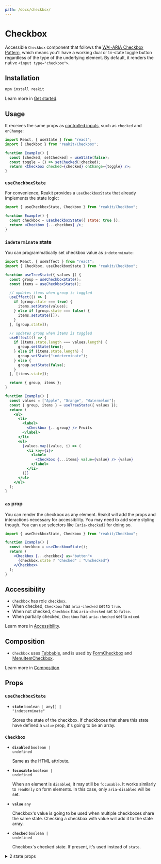 ```yaml
---
path: /docs/checkbox/
---
```


# Checkbox

Accessible `Checkbox` component that follows the [WAI-ARIA Checkbox Pattern](https://www.w3.org/TR/wai-aria-practices/#checkbox), which means you'll have a working dual or tri-state toggle button regardless of the type of the underlying element. By default, it renders the native `<input type="checkbox">`.

<carbon-ad></carbon-ad>

## Installation

```sh
npm install reakit
```

Learn more in [Get started](/docs/get-started/).

## Usage

It receives the same props as [controlled inputs](https://reactjs.org/docs/forms.html), such as `checked` and `onChange`:

```jsx
import React, { useState } from "react";
import { Checkbox } from "reakit/Checkbox";

function Example() {
  const [checked, setChecked] = useState(false);
  const toggle = () => setChecked(!checked);
  return <Checkbox checked={checked} onChange={toggle} />;
}
```

### `useCheckboxState`

For convenience, Reakit provides a `useCheckboxState` that already implements the state logic:

```jsx
import { useCheckboxState, Checkbox } from "reakit/Checkbox";

function Example() {
  const checkbox = useCheckboxState({ state: true });
  return <Checkbox {...checkbox} />;
}
```

### `indeterminate` state

You can programmatically set checkbox value as `indeterminate`:

```jsx
import React, { useEffect } from "react";
import { Checkbox, useCheckboxState } from "reakit/Checkbox";

function useTreeState({ values }) {
  const group = useCheckboxState();
  const items = useCheckboxState();

  // updates items when group is toggled
  useEffect(() => {
    if (group.state === true) {
      items.setState(values);
    } else if (group.state === false) {
      items.setState([]);
    }
  }, [group.state]);

  // updates group when items is toggled
  useEffect(() => {
    if (items.state.length === values.length) {
      group.setState(true);
    } else if (items.state.length) {
      group.setState("indeterminate");
    } else {
      group.setState(false);
    }
  }, [items.state]);

  return { group, items };
}

function Example() {
  const values = ["Apple", "Orange", "Watermelon"];
  const { group, items } = useTreeState({ values });
  return (
    <ul>
      <li>
        <label>
          <Checkbox {...group} /> Fruits
        </label>
      </li>
      <ul>
        {values.map((value, i) => (
          <li key={i}>
            <label>
              <Checkbox {...items} value={value} /> {value}
            </label>
          </li>
        ))}
      </ul>
    </ul>
  );
}
```

### `as` prop

You can render the checkbox as any element. Reakit will add the props and interactions necessary for accessibility. You may need to add some styling though. You can use selectors like `[aria-checked]` for doing so.

```jsx
import { useCheckboxState, Checkbox } from "reakit/Checkbox";

function Example() {
  const checkbox = useCheckboxState();
  return (
    <Checkbox {...checkbox} as="button">
      {checkbox.state ? "Checked" : "Unchecked"}
    </Checkbox>
  );
}
```

## Accessibility

- `Checkbox` has role `checkbox`.
- When checked, `Checkbox` has `aria-checked` set to `true`.
- When not checked, `Checkbox` has `aria-checked` set to `false`.
- When partially checked, `Checkbox` has `aria-checked` set to `mixed`.

Learn more in [Accessibility](/docs/accessibility/).

## Composition

- `Checkbox` uses [Tabbable](/docs/tabbable/), and is used by [FormCheckbox](/docs/form/) and [MenuItemCheckbox](/docs/menu/).

Learn more in [Composition](/docs/composition/#props-hooks).

## Props

<!-- Automatically generated -->

### `useCheckboxState`

- **`state`**
  <code>boolean | any[] | &#34;indeterminate&#34;</code>

  Stores the state of the checkbox.
If checkboxes that share this state have defined a `value` prop, it's
going to be an array.

### `Checkbox`

- **`disabled`**
  <code>boolean | undefined</code>

  Same as the HTML attribute.

- **`focusable`**
  <code>boolean | undefined</code>

  When an element is `disabled`, it may still be `focusable`. It works
similarly to `readOnly` on form elements. In this case, only
`aria-disabled` will be set.

- **`value`**
  <code>any</code>

  Checkbox's value is going to be used when multiple checkboxes share the
same state. Checking a checkbox with value will add it to the state
array.

- **`checked`**
  <code>boolean | undefined</code>

  Checkbox's checked state. If present, it's used instead of `state`.

<details><summary>2 state props</summary>

> These props are returned by the state hook. You can spread them into this component (`{...state}`) or pass them separately. You can also provide these props from your own state logic.

- **`state`**
  <code>boolean | any[] | &#34;indeterminate&#34;</code>

  Stores the state of the checkbox.
If checkboxes that share this state have defined a `value` prop, it's
going to be an array.

- **`setState`**
  <code title="(value: SetStateAction&#60;boolean | any[] | &#34;indeterminate&#34;&#62;) =&#62; void">(value: SetStateAction&#60;boolean | any[] | &#34;indet...</code>

  Sets `state`.

</details>
